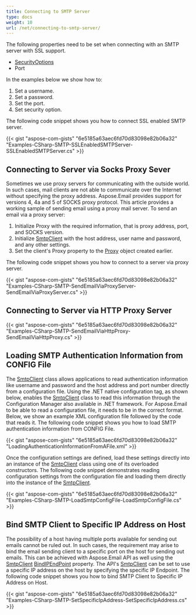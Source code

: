 ```yaml
---
title: Connecting to SMTP Server
type: docs
weight: 10
url: /net/connecting-to-smtp-server/
---
```



The following properties need to be set when connecting with an SMTP server with SSL support.

- [SecurityOptions](https://apireference.aspose.com/email/net/aspose.email.clients/securityoptions)
- Port

In the examples below we show how to:

1. Set a username.
1. Set a password.
1. Set the port.
1. Set security option.

The following code snippet shows you how to connect SSL enabled SMTP server.



{{< gist "aspose-com-gists" "6e5185a63aec6fd70d83098e82b06a32" "Examples-CSharp-SMTP-SSLEnabledSMTPServer-SSLEnabledSMTPServer.cs" >}}
## **Connecting to Server via Socks Proxy Sever**
Sometimes we use proxy servers for communicating with the outside world. In such cases, mail clients are not able to communicate over the Internet without specifying the proxy address. Aspose.Email provides support for versions 4, 4a and 5 of SOCKS proxy protocol. This article provides a working sample of sending email using a proxy mail server. To send an email via a proxy server:

1. Initialize Proxy with the required information, that is proxy address, port, and SOCKS version.
1. Initialize [SmtpClient](https://apireference.aspose.com/email/net/aspose.email.clients.smtp/smtpclient) with the host address, user name and password, and any other settings.
1. Set the client's Proxy property to the [Proxy](https://apireference.aspose.com/email/net/aspose.email.clients/proxy) object created earlier.

The following code snippet shows you how to connect to a server via proxy server.



{{< gist "aspose-com-gists" "6e5185a63aec6fd70d83098e82b06a32" "Examples-CSharp-SMTP-SendEmailViaProxyServer-SendEmailViaProxyServer.cs" >}}
## **Connecting to Server via HTTP Proxy Server**
{{< gist "aspose-com-gists" "6e5185a63aec6fd70d83098e82b06a32" "Examples-CSharp-SMTP-SendEmailViaHttpProxy-SendEmailViaHttpProxy.cs" >}}
## **Loading SMTP Authentication Information from CONFIG File**
The [SmtpClient](https://apireference.aspose.com/email/net/aspose.email.clients.smtp/smtpclient)[](http://www.aspose.com/api/net/email/aspose.email.mail/smtpclient) class allows applications to read authentication information like username and password and the host address and port number directly from a configuration file. Using the .NET native configuration tag, as shown below, enables the [SmtpClient](https://apireference.aspose.com/email/net/aspose.email.clients.smtp/smtpclient) class to read this information through the Configuration Manager also available in .NET framework. For Aspose.Email to be able to read a configuration file, it needs to be in the correct format. Below, we show an example XML configuration file followed by the code that reads it. The following code snippet shows you how to load SMTP authentication information from CONFIG File.



{{< gist "aspose-com-gists" "6e5185a63aec6fd70d83098e82b06a32" "LoadingAuthenticationInformationFromAFile.xml" >}}



Once the configuration settings are defined, load these settings directly into an instance of the [SmtpClient](https://apireference.aspose.com/email/net/aspose.email.clients.smtp/smtpclient) class using one of its overloaded constructors. The following code snippet demonstrates reading configuration settings from the configuration file and loading them directly into the instance of the [SmtpClient](https://apireference.aspose.com/email/net/aspose.email.clients.smtp/smtpclient).



{{< gist "aspose-com-gists" "6e5185a63aec6fd70d83098e82b06a32" "Examples-CSharp-SMTP-LoadSmtpConfigFile-LoadSmtpConfigFile.cs" >}}
## **Bind SMTP Client to Specific IP Address on Host**
The possibility of a host having multiple ports available for sending out emails cannot be ruled out. In such cases, the requirement may arise to bind the email sending client to a specific port on the host for sending out emails. This can be achieved with Aspose.Email API as well using the [SmtpClient](https://apireference.aspose.com/email/net/aspose.email.clients.smtp/smtpclient) [BindIPEndPoint](https://apireference.aspose.com/email/net/aspose.email.clients/emailclient/events/bindipendpoint) property. The API's [SmtpClient](https://apireference.aspose.com/email/net/aspose.email.clients.smtp/smtpclient) can be set to use a specific IP address on the host by specifying the specific IP Endpoint. The following code snippet shows you how to bind SMTP Client to Specific IP Address on Host.



{{< gist "aspose-com-gists" "6e5185a63aec6fd70d83098e82b06a32" "Examples-CSharp-SMTP-SetSpecificIpAddress-SetSpecificIpAddress.cs" >}}

